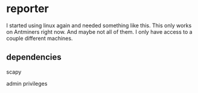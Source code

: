 # reporter

I started using linux again and needed something like this. This only works on Antminers right now. And maybe not all of them. I only have access to a couple different machines.

## dependencies

scapy

admin privileges
